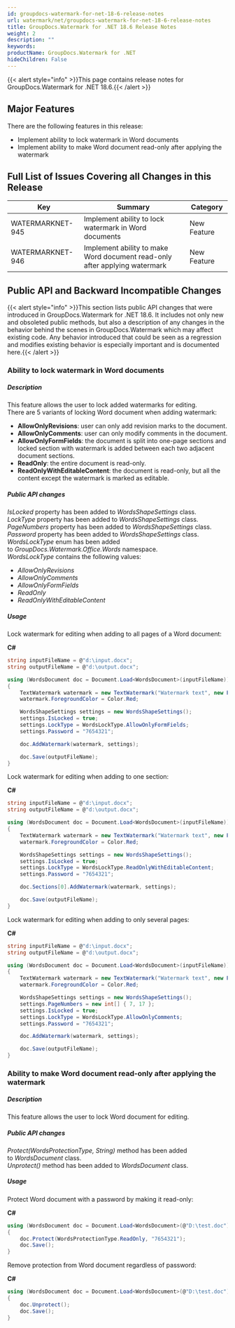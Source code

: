 ```yaml
---
id: groupdocs-watermark-for-net-18-6-release-notes
url: watermark/net/groupdocs-watermark-for-net-18-6-release-notes
title: GroupDocs.Watermark for .NET 18.6 Release Notes
weight: 2
description: ""
keywords: 
productName: GroupDocs.Watermark for .NET
hideChildren: False
---
```

{{< alert style="info" >}}This page contains release notes for GroupDocs.Watermark for .NET 18.6.{{< /alert >}}

## Major Features

There are the following features in this release:

*   Implement ability to lock watermark in Word documents
*   Implement ability to make Word document read-only after applying the watermark

## Full List of Issues Covering all Changes in this Release

| Key | Summary | Category |
| --- | --- | --- |
| WATERMARKNET-945 | Implement ability to lock watermark in Word documents | New Feature |
| WATERMARKNET-946 | Implement ability to make Word document read-only after applying watermark | New Feature |

## Public API and Backward Incompatible Changes

{{< alert style="info" >}}This section lists public API changes that were introduced in GroupDocs.Watermark for .NET 18.6. It includes not only new and obsoleted public methods, but also a description of any changes in the behavior behind the scenes in GroupDocs.Watermark which may affect existing code. Any behavior introduced that could be seen as a regression and modifies existing behavior is especially important and is documented here.{{< /alert >}}

### Ability to lock watermark in Word documents

##### Description

This feature allows the user to lock added watermarks for editing.  
There are 5 variants of locking Word document when adding watermark:

*   **AllowOnlyRevisions**: user can only add revision marks to the document.
*   **AllowOnlyComments**: user can only modify comments in the document.
*   **AllowOnlyFormFields**: the document is split into one-page sections and locked section with watermark is added between each two adjacent document sections.
*   **ReadOnly**: the entire document is read-only.
*   **ReadOnlyWithEditableContent**: the document is read-only, but all the content except the watermark is marked as editable.

##### Public API changes

*IsLocked* property has been added to *WordsShapeSettings* class.  
*LockType* property has been added to *WordsShapeSettings* class.  
*PageNumbers* property has been added to *WordsShapeSettings* class.  
*Password* property has been added to *WordsShapeSettings* class.  
*WordsLockType* enum has been added to *GroupDocs.Watermark.Office.Words* namespace.  
*WordsLockType* contains the following values:

*   *AllowOnlyRevisions*
*   *AllowOnlyComments*
*   *AllowOnlyFormFields*
*   *ReadOnly*
*   *ReadOnlyWithEditableContent*

##### Usage

Lock watermark for editing when adding to all pages of a Word document:

**C#**

```csharp
string inputFileName = @"d:\input.docx";
string outputFileName = @"d:\output.docx";

using (WordsDocument doc = Document.Load<WordsDocument>(inputFileName))
{
    TextWatermark watermark = new TextWatermark("Watermark text", new Font("Arial", 19));
    watermark.ForegroundColor = Color.Red;

    WordsShapeSettings settings = new WordsShapeSettings();
    settings.IsLocked = true;
    settings.LockType = WordsLockType.AllowOnlyFormFields;
    settings.Password = "7654321";

    doc.AddWatermark(watermark, settings);

    doc.Save(outputFileName);
}
```

  
Lock watermark for editing when adding to one section:

**C#**

```csharp
string inputFileName = @"d:\input.docx";
string outputFileName = @"d:\output.docx";

using (WordsDocument doc = Document.Load<WordsDocument>(inputFileName))
{
    TextWatermark watermark = new TextWatermark("Watermark text", new Font("Arial", 19));
    watermark.ForegroundColor = Color.Red;

    WordsShapeSettings settings = new WordsShapeSettings();
    settings.IsLocked = true;
    settings.LockType = WordsLockType.ReadOnlyWithEditableContent;
    settings.Password = "7654321";

    doc.Sections[0].AddWatermark(watermark, settings);

    doc.Save(outputFileName);
}
```

  
Lock watermark for editing when adding to only several pages:

**C#**

```csharp
string inputFileName = @"d:\input.docx";
string outputFileName = @"d:\output.docx";

using (WordsDocument doc = Document.Load<WordsDocument>(inputFileName))
{
    TextWatermark watermark = new TextWatermark("Watermark text", new Font("Arial", 19));
    watermark.ForegroundColor = Color.Red;

    WordsShapeSettings settings = new WordsShapeSettings();
    settings.PageNumbers = new int[] { 7, 17 };
    settings.IsLocked = true;
    settings.LockType = WordsLockType.AllowOnlyComments;
    settings.Password = "7654321";

    doc.AddWatermark(watermark, settings);

    doc.Save(outputFileName);
}
```

### Ability to make Word document read-only after applying the watermark

##### Description

This feature allows the user to lock Word document for editing.

##### Public API changes

*Protect(WordsProtectionType, String)* method has been added to *WordsDocument* class.  
*Unprotect()* method has been added to *WordsDocument* class.

##### Usage

Protect Word document with a password by making it read-only:

**C#**

```csharp
using (WordsDocument doc = Document.Load<WordsDocument>(@"D:\test.doc"))
{
    doc.Protect(WordsProtectionType.ReadOnly, "7654321");
    doc.Save();
}
```

  
Remove protection from Word document regardless of password:

**C#**

```csharp
using (WordsDocument doc = Document.Load<WordsDocument>(@"D:\test.doc"))
{
    doc.Unprotect();
    doc.Save();
}
```
